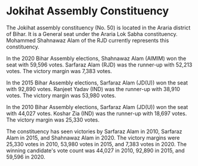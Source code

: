 # Jokihat Assembly Constituency

The Jokihat assembly constituency (No. 50) is located in the Araria district of Bihar. It is a General seat under the Araria Lok Sabha constituency. Mohammed Shahnawaz Alam of the RJD currently represents this constituency.

In the 2020 Bihar Assembly elections, Shahnawaz Alam (AIMIM) won the seat with 59,596 votes. Sarfaraz Alam (RJD) was the runner-up with 52,213 votes. The victory margin was 7,383 votes.

In the 2015 Bihar Assembly elections, Sarfaraz Alam (JD(U)) won the seat with 92,890 votes. Ranjeet Yadav (IND) was the runner-up with 38,910 votes. The victory margin was 53,980 votes.

In the 2010 Bihar Assembly elections, Sarfaraz Alam (JD(U)) won the seat with 44,027 votes. Koshar Zia (IND) was the runner-up with 18,697 votes. The victory margin was 25,330 votes.

The constituency has seen victories by Sarfaraz Alam in 2010, Sarfaraz Alam in 2015, and Shahnawaz Alam in 2020. The victory margins were 25,330 votes in 2010, 53,980 votes in 2015, and 7,383 votes in 2020. The winning candidate's vote count was 44,027 in 2010, 92,890 in 2015, and 59,596 in 2020.

